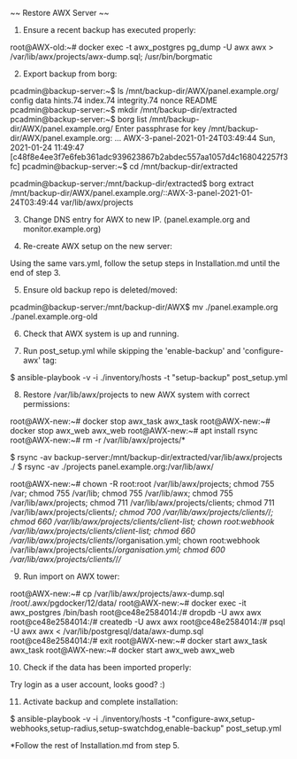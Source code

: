
~~ Restore AWX Server ~~

1) Ensure a recent backup has executed properly:

root@AWX-old:~# docker exec -t awx_postgres pg_dump -U awx awx > /var/lib/awx/projects/awx-dump.sql; /usr/bin/borgmatic


2) Export backup from borg:

pcadmin@backup-server:~$ ls /mnt/backup-dir/AWX/panel.example.org/
config  data  hints.74  index.74  integrity.74  nonce  README
pcadmin@backup-server:~$ mkdir /mnt/backup-dir/extracted
pcadmin@backup-server:~$ borg list /mnt/backup-dir/AWX/panel.example.org/
Enter passphrase for key /mnt/backup-dir/AWX/panel.example.org: 
...
AWX-3-panel-2021-01-24T03:49:44      Sun, 2021-01-24 11:49:47 [c48f8e4ee3f7e6feb361adc939623867b2abdec557aa1057d4c168042257f3fc]
pcadmin@backup-server:~$ cd /mnt/backup-dir/extracted

pcadmin@backup-server:/mnt/backup-dir/extracted$ borg extract /mnt/backup-dir/AWX/panel.example.org/::AWX-3-panel-2021-01-24T03:49:44 var/lib/awx/projects


3) Change DNS entry for AWX to new IP. (panel.example.org and monitor.example.org)


4) Re-create AWX setup on the new server:

Using the same vars.yml, follow the setup steps in Installation.md until the end of step 3.


5) Ensure old backup repo is deleted/moved:

pcadmin@backup-server:/mnt/backup-dir/AWX$ mv ./panel.example.org ./panel.example.org-old


6) Check that AWX system is up and running.


7) Run post_setup.yml while skipping the 'enable-backup' and 'configure-awx' tag:

$ ansible-playbook -v -i ./inventory/hosts -t "setup-backup" post_setup.yml


8) Restore /var/lib/awx/projects to new AWX system with correct permissions:

root@AWX-new:~# docker stop awx_task
awx_task
root@AWX-new:~# docker stop awx_web
awx_web
root@AWX-new:~# apt install rsync
root@AWX-new:~# rm -r /var/lib/awx/projects/*

$ rsync -av backup-server:/mnt/backup-dir/extracted/var/lib/awx/projects ./
$ rsync -av ./projects panel.example.org:/var/lib/awx/

root@AWX-new:~# chown -R root:root /var/lib/awx/projects;
chmod 755 /var;
chmod 755 /var/lib;
chmod 755 /var/lib/awx;
chmod 755 /var/lib/awx/projects;
chmod 711 /var/lib/awx/projects/clients;
chmod 711 /var/lib/awx/projects/clients/*;
chmod 700 /var/lib/awx/projects/clients/*/*;
chmod 660 /var/lib/awx/projects/clients/client-list;
chown root:webhook /var/lib/awx/projects/clients/client-list;
chmod 660 /var/lib/awx/projects/clients/*/organisation.yml;
chown root:webhook /var/lib/awx/projects/clients/*/organisation.yml;
chmod 600 /var/lib/awx/projects/clients/*/*/*


9) Run import on AWX tower:

root@AWX-new:~# cp /var/lib/awx/projects/awx-dump.sql /root/.awx/pgdocker/12/data/
root@AWX-new:~# docker exec -it awx_postgres /bin/bash
root@ce48e2584014:/# dropdb -U awx awx
root@ce48e2584014:/# createdb -U awx awx
root@ce48e2584014:/# psql -U awx awx < /var/lib/postgresql/data/awx-dump.sql
root@ce48e2584014:/# exit
root@AWX-new:~# docker start awx_task
awx_task
root@AWX-new:~# docker start awx_web
awx_web


10) Check if the data has been imported properly:

Try login as a user account, looks good? :)


11) Activate backup and complete installation:

$ ansible-playbook -v -i ./inventory/hosts -t "configure-awx,setup-webhooks,setup-radius,setup-swatchdog,enable-backup" post_setup.yml

*Follow the rest of Installation.md from step 5.

